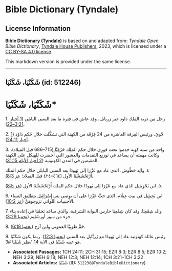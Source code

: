 # Bible Dictionary (Tyndale)

## License Information

**Bible Dictionary (Tyndale)** is based on and adapted from: _Tyndale Open Bible Dictionary_, [Tyndale House Publishers](https://tyndaleopenresources.com/), 2023, which is licensed under a [CC BY-SA 4.0 license](https://creativecommons.org/licenses/by-sa/4.0/legalcode.en).

This markdown version is provided under the same license.



--------------------------------

## شَكَنْيَا، شَكَنْيَا (id: 512246)

شَكَنْيَا، شَكَنْيَا\*
======================

1\. رجل من ذرية الملك داود عبر زربابل، وقد عاش في فترة ما بعد السبي البابلي ([1 أخبار 3:21–22](https://ref.ly/1Chr3:21-1Chr3:22)).

2\. لاويّ، ورئيس الفِرقة العاشرة من 24 فِرْقَة من الكهنة التي تشكَّلت خلال حُكم دَاوُد ([1 أخبار 24:11](https://ref.ly/1Chr24:11)).

3\. واحد من ستة كهنة خدموا تحت قورِي خلال حكم الملِك حَزَقِيَّا (715–686 قبل الميلاد)، وكانت مهمته أن يساعد في توزيع التقدمات والعشور التي أُحضرت للهيكل على الكهنة المقيمين في المدن الكهنوتية ([2 أخبار الأيام 31:15](https://ref.ly/2Chr31:15)).

٤. والِد حَطّوش، الذي عاد مع عَزْرَا إلى يَهوذَا بعد السبي البابلي خلال حكم الملك أَرْتَحْشَشْتَا الأول (٤٦٤–٤٢٤ قبل الميلاد؛ [عز 8:3](https://ref.ly/Ezra8:3)).

٥. ابن يَحْزِيئِيل الذي عاد مع عَزْرَا إلى يَهوذَا خلال حكم الملك أَرْتَحْشَشْتَا الأول ([عز 8:5](https://ref.ly/Ezra8:5)).

6\. ابن يَحِيئِيل في بيت عِيلَام، الذي حثَّ عَزْرَا على أن يوصي بني إِسْرَائِيل بتطليق النساء الأجنبيات اللواتي تزوجوهنَّ ([عز 10:2](https://ref.ly/Ezra10:2)).

7\. والد شِمْعِيَا. وقد كان شِمْعِيَا حارس البوابة الشرقية، والذي ساعد نَحَمْيَا في إعادة بناء جزء من سور أورشَلِيم ([نحميا 3:29](https://ref.ly/Neh3:29)).

8\. حَمُّ طوبِيَّا العموني وابن آرَح ([نحميا 6:18](https://ref.ly/Neh6:18)).

9\. رئيس عائلة كهنوتية عاد إلى يَهوذَا مع زَربَّابِل بعد السبي ([نحميا 12:3](https://ref.ly/Neh12:3)). ربما يكون شَكَنْيَا هو عينه شَبَنْيَا في الآية [14](https://ref.ly/Neh12:14). *انظر* شَبَنْيَا \#3.

* **Associated Passages:** 1CH 24:11; 2CH 31:15; EZR 8:3; EZR 8:5; EZR 10:2; NEH 3:29; NEH 6:18; NEH 12:3; NEH 12:14; 1CH 3:21–1CH 3:22
* **Associated Articles:** شَبَنْيَا (ID: `512238@TyndaleBibleDictionary`)


